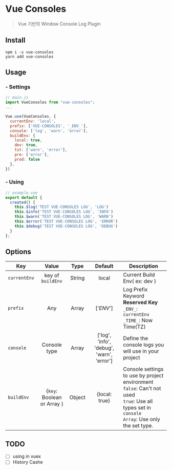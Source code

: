 # Vue Consoles 
>Vue 기반의 Window Console Log Plugin 

## Install 
```shell
npm i -s vue-consoles 
yarn add vue-consoles 
```

## Usage
### - Settings
```js
// main.js
import VueConsoles from "vue-consoles";
...

Vue.use(VueConsoles, {
  currentEnv: 'local',
  prefix: ['VUE-CONSOLES', '_ENV_'],
  console: ['log', 'warn', 'error'],
  buildEnv: {
    local: true,
    dev: true,
    tst: ['warn', 'error'],
    pre: ['error'],
    prod: false
  },
}) 
```

### - Using
```js
// example.vue
export default {
  created() {
    this.$log('TEST VUE-CONSOLES LOG', 'LOG')
    this.$info('TEST VUE-CONSOLES LOG', 'INFO')
    this.$warn('TEST VUE-CONSOLES LOG', 'WARN')
    this.$error('TEST VUE-CONSOLES LOG', 'ERROR')
    this.$debug('TEST VUE-CONSOLES LOG', 'DEBUG')
  }
};
```
## Options
| Key | Value | Type | Default | Description |
| --- |:---:|:---:|:---:|---|
| `currentEnv` | key of `buildEnv` | String | local | Current Build Env( ex: dev ) |
| `prefix` | Any | Array | ['_ENV_'] | Log Prefix Keyword <br><b>Reserved Key</b> <br>`_ENV_`: `currentEnv`<br>`_TIME_`: Now Time(TZ) |
|`console`| Console type | Array | ['log', 'info', 'debug', 'warn', 'error'] | Define the console logs you will use in your project |
| `buildEnv` | {`key`: Boolean or Array } | Object | {local: true} | Console settings to use by project environment <br> `false`: Can't not used <br>`true`: Use all types set in `console` <br> `Array`: Use only the set type. |

## TODO
- [ ] using in vuex  
- [ ] History Cashe
